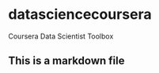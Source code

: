 datasciencecoursera
===================

Coursera Data Scientist Toolbox
## This is a markdown file
